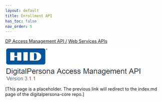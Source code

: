 ```yaml
---
layout: default
title: Enrollment API
has_toc: false
nav_order: 5
---
```

[DP Access Management API /](https://lenhodgeman.github.io/DP-Access-Management-API/) [Web Services APIs](https://lenhodgeman.github.io/DP-Access-Management-API/docs/web-services-apis.html)  

![](assets/HID-logo.png)  

[This page is a placeholder. The previous link will redirect to the index.md page of the digitalpersona-core repo.]
